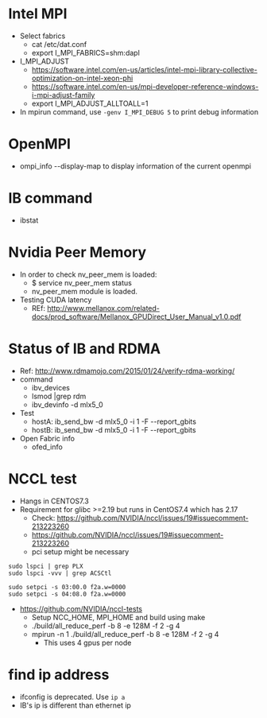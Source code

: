 # Intel MPI
- Select fabrics
    - cat /etc/dat.conf
    - export I_MPI_FABRICS=shm:dapl
- I_MPI_ADJUST
    - https://software.intel.com/en-us/articles/intel-mpi-library-collective-optimization-on-intel-xeon-phi
    - https://software.intel.com/en-us/mpi-developer-reference-windows-i-mpi-adjust-family
    - export I_MPI_ADJUST_ALLTOALL=1
- In mpirun command, use `-genv I_MPI_DEBUG 5` to print debug information

# OpenMPI
- ompi_info --display-map to display information of the current openmpi

# IB command
- ibstat

# Nvidia Peer Memory
- In order to check nv_peer_mem is loaded:
    - $ service nv_peer_mem status
    - nv_peer_mem module is loaded.
- Testing CUDA latency
    - REf: http://www.mellanox.com/related-docs/prod_software/Mellanox_GPUDirect_User_Manual_v1.0.pdf

# Status of IB and RDMA
- Ref: http://www.rdmamojo.com/2015/01/24/verify-rdma-working/
- command
    - ibv_devices
    - lsmod |grep rdm
    - ibv_devinfo -d mlx5_0
- Test
    - hostA: ib_send_bw -d mlx5_0 -i 1 -F --report_gbits
    - hostB:  ib_send_bw -d mlx5_0 -i 1 -F --report_gbits
- Open Fabric info
    - ofed_info

# NCCL test
- Hangs in CENTOS7.3
- Requirement for glibc >=2.19 but runs in CentOS7.4 which has 2.17
    - Check: https://github.com/NVIDIA/nccl/issues/19#issuecomment-213223260
    - https://github.com/NVIDIA/nccl/issues/19#issuecomment-213223260
    - pci setup might be necessary
```    
sudo lspci | grep PLX
sudo lspci -vvv | grep ACSCtl

sudo setpci -s 03:00.0 f2a.w=0000
sudo setpci -s 04:08.0 f2a.w=0000
```
- https://github.com/NVIDIA/nccl-tests
    - Setup NCC_HOME, MPI_HOME and build using make
    - ./build/all_reduce_perf -b 8 -e 128M -f 2 -g 4
    - mpirun -n 1 ./build/all_reduce_perf -b 8 -e 128M -f 2 -g 4 
        - This uses 4 gpus per node

# find ip address
- ifconfig is deprecated. Use `ip a`
- IB's ip is different than ethernet ip
